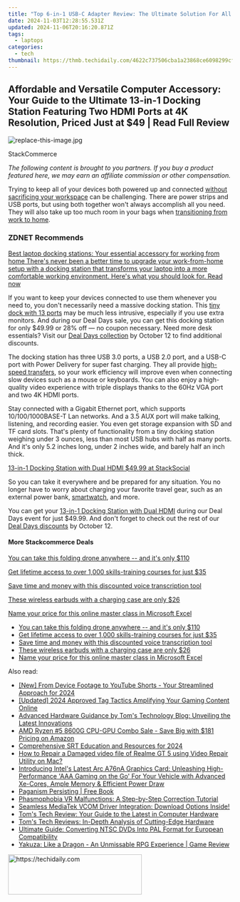 ```yaml
---
title: "Top 6-in-1 USB-C Adapter Review: The Ultimate Solution For All Your Cable Needs | ZDNet"
date: 2024-11-03T12:28:55.531Z
updated: 2024-11-06T20:16:20.871Z
tags:
  - laptops
categories:
  - tech
thumbnail: https://thmb.techidaily.com/4622c737506cba1a23868ce6098299cf82c4724d17bc893106f7883eb3c1b7e3.jpg
---
```


## Affordable and Versatile Computer Accessory: Your Guide to the Ultimate 13-in-1 Docking Station Featuring Two HDMI Ports at 4K Resolution, Priced Just at $49 | Read Full Review

![replace-this-image.jpg](https://www.zdnet.com/a/img/resize/835566e810dff5189437047d5daeaff5cc1de739/2022/10/07/7d950392-60c9-420b-bf3b-0deb15502618/zd-13-in-1-docking-station.jpg?auto=webp&width=1280)

StackCommerce

_The following content is brought to you  partners. If you buy a product featured here, we may earn an affiliate commission or other compensation._

Trying to keep all of your devices both powered up and connected [without sacrificing your workspace](https://www.zdnet.com/article/buying-a-laptop-docking-station-avoid-these-5-mistakes/) can be challenging. There are power strips and USB ports, but using both together won't always accomplish all you need. They will also take up too much room in your bags when [transitioning from work to home](https://www.techwalla.com/articles/what-is-the-purpose-of-a-docking-station).

### **ZDNET** Recommends

[Best laptop docking stations: Your essential accessory for working from home There's never been a better time to upgrade your work-from-home setup with a docking station that transforms your laptop into a more comfortable working environment. Here's what you should look for.  Read now](https://www.zdnet.com/article/best-laptop-docking-station/)

If you want to keep your devices connected to use them whenever you need to, you don't necessarily need a massive docking station. This [tiny dock with 13 ports](https://stacksocial.com/sales/13-in-1-docking-station-with-dual-hdmi?utm%5Fsource=zdnet.com&utm%5Fmedium=referral&utm%5Fcampaign=13-in-1-docking-station-with-dual-hdmi&utm%5Fterm=scsf-556877&utm%5Fcontent=a0x1P000004yWgUQAU&scsonar=1&aid=a-ceempx7z) may be much less intrusive, especially if you use extra monitors. And during our Deal Days sale, you can get this docking station for only $49.99 or 28% off — no coupon necessary. Need more desk essentials? Visit our [Deal Days collection](https://stacksocial.com/collections/deal-days?aid=a-ceempx7z&utm%5Fsource=zdnet.com&utm%5Fmedium=referral&utm%5Fcampaign=deal-days) by October 12 to find additional discounts.

The docking station has three USB 3.0 ports, a USB 2.0 port, and a USB-C port with Power Delivery for super fast charging. They all provide [high-speed transfers](https://stacksocial.com/sales/13-in-1-docking-station-with-dual-hdmi?utm%5Fsource=zdnet.com&utm%5Fmedium=referral&utm%5Fcampaign=13-in-1-docking-station-with-dual-hdmi&utm%5Fterm=scsf-556877&utm%5Fcontent=a0x1P000004yWgUQAU&scsonar=1&aid=a-ceempx7z), so your work efficiency will improve even when connecting slow devices such as a mouse or keyboards. You can also enjoy a high-quality video experience with triple displays thanks to the 60Hz VGA port and two 4K HDMI ports.

Stay connected with a Gigabit Ethernet port, which supports 10/100/1000BASE-T Lan networks. And a 3.5 AUX port will make talking, listening, and recording easier. You even get storage expansion with SD and TF card slots. That's plenty of functionality from a tiny docking station weighing under 3 ounces, less than most USB hubs with half as many ports. And it's only 5.2 inches long, under 2 inches wide, and barely half an inch thick.

[13-in-1 Docking Station with Dual HDMI $49.99 at StackSocial](https://stacksocial.com/sales/13-in-1-docking-station-with-dual-hdmi?utm%5Fsource=zdnet.com&utm%5Fmedium=referral&utm%5Fcampaign=13-in-1-docking-station-with-dual-hdmi&utm%5Fterm=scsf-556877&utm%5Fcontent=a0x1P000004yWgUQAU&scsonar=1&aid=a-ceempx7z)

So you can take it everywhere and be prepared for any situation. You no longer have to worry about charging your favorite travel gear, such as an external power bank, [smartwatch](https://www.zdnet.com/article/get-the-perfect-fitness-companion-with-smartwatch-functions-for-only-55/), and more.

You can get your [13-in-1 Docking Station with Dual HDMI](https://stacksocial.com/sales/13-in-1-docking-station-with-dual-hdmi?utm%5Fsource=zdnet.com&utm%5Fmedium=referral&utm%5Fcampaign=13-in-1-docking-station-with-dual-hdmi&utm%5Fterm=scsf-556877&utm%5Fcontent=a0x1P000004yWgUQAU&scsonar=1&aid=a-ceempx7z) during our Deal Days event for just $49.99\. And don't forget to check out the rest of our [Deal Days discounts](https://stacksocial.com/collections/deal-days?aid=a-ceempx7z&utm%5Fsource=zdnet.com&utm%5Fmedium=referral&utm%5Fcampaign=deal-days) by October 12.

#### More Stackcommerce Deals

[You can take this folding drone anywhere -- and it's only $110](https://www.zdnet.com/article/get-a-folding-drone-you-can-take-with-you-anywhere-for-110/ "You can take this folding drone anywhere  -- and it's only $110")

[Get lifetime access to over 1,000 skills-training courses for just $35](https://www.zdnet.com/article/learn-it-coding-and-design-skills-for-just-20-with-this-course-pack/ "Get lifetime access to over 1,000 skills-training courses for just $35")

[Save time and money with this discounted voice transcription tool](https://www.zdnet.com/article/save-money-and-time-with-this-discounted-voice-transcription-tool/ "Save time and money with this discounted voice transcription tool")

[These wireless earbuds with a charging case are only $26](https://www.zdnet.com/article/get-these-wireless-earbuds-with-a-charging-case-for-just-26/ "These wireless earbuds with a charging case are only $26")

[Name your price for this online master class in Microsoft Excel](https://www.zdnet.com/article/name-your-price-for-this-online-master-class-in-microsoft-excel/ "Name your price for this online master class in Microsoft Excel")

* [You can take this folding drone anywhere -- and it's only $110](https://www.zdnet.com/article/get-a-folding-drone-you-can-take-with-you-anywhere-for-110/ "You can take this folding drone anywhere  -- and it's only $110")
* [Get lifetime access to over 1,000 skills-training courses for just $35](https://www.zdnet.com/article/learn-it-coding-and-design-skills-for-just-20-with-this-course-pack/ "Get lifetime access to over 1,000 skills-training courses for just $35")
* [Save time and money with this discounted voice transcription tool](https://www.zdnet.com/article/save-money-and-time-with-this-discounted-voice-transcription-tool/ "Save time and money with this discounted voice transcription tool")
* [These wireless earbuds with a charging case are only $26](https://www.zdnet.com/article/get-these-wireless-earbuds-with-a-charging-case-for-just-26/ "These wireless earbuds with a charging case are only $26")
* [Name your price for this online master class in Microsoft Excel](https://www.zdnet.com/article/name-your-price-for-this-online-master-class-in-microsoft-excel/ "Name your price for this online master class in Microsoft Excel")

<ins class="adsbygoogle"
     style="display:block"
     data-ad-format="autorelaxed"
     data-ad-client="ca-pub-7571918770474297"
     data-ad-slot="1223367746"></ins>

<ins class="adsbygoogle"
     style="display:block"
     data-ad-client="ca-pub-7571918770474297"
     data-ad-slot="8358498916"
     data-ad-format="auto"
     data-full-width-responsive="true"></ins>

<span class="atpl-alsoreadstyle">Also read:</span>
<div><ul>
<li><a href="https://eaxpv-info.techidaily.com/new-from-device-footage-to-youtube-shorts-your-streamlined-approach-for-2024/"><u>[New] From Device Footage to YouTube Shorts - Your Streamlined Approach for 2024</u></a></li>
<li><a href="https://youtube-docs.techidaily.com/ed-2024-approved-tag-tactics-amplifying-your-gaming-content-online/"><u>[Updated] 2024 Approved Tag Tactics Amplifying Your Gaming Content Online</u></a></li>
<li><a href="https://hardware-reviews.techidaily.com/advanced-hardware-guidance-by-toms-technology-blog-unveiling-the-latest-innovations/"><u>Advanced Hardware Guidance by Tom's Technology Blog: Unveiling the Latest Innovations</u></a></li>
<li><a href="https://hardware-reviews.techidaily.com/amd-ryzen-5-8600g-cpu-gpu-combo-sale-save-big-with-181-pricing-on-amazon/"><u>AMD Ryzen #5 8600G CPU-GPU Combo Sale - Save Big with $181 Pricing on Amazon</u></a></li>
<li><a href="https://article-posts.techidaily.com/comprehensive-srt-education-and-resources-for-2024/"><u>Comprehensive SRT Education and Resources for 2024</u></a></li>
<li><a href="https://blog-min.techidaily.com/how-to-repair-a-damaged-video-file-of-realme-gt-5-using-video-repair-utility-on-mac-by-stellar-video-repair-mobile-video-repair/"><u>How to Repair a Damaged video file of Realme GT 5 using Video Repair Utility on Mac?</u></a></li>
<li><a href="https://hardware-reviews.techidaily.com/introducing-intels-latest-arc-a76na-graphics-card-unleashing-high-performance-aaa-gaming-on-the-go-for-your-vehicle-with-advanced-xe-cores-ample-memory-and-11/"><u>Introducing Intel's Latest Arc A76nA Graphics Card: Unleashing High-Performance 'AAA Gaming on the Go' For Your Vehicle with Advanced Xe-Cores, Ample Memory & Efficient Power Draw</u></a></li>
<li><a href="https://novels-ebooks.techidaily.com/211114521-9781804131251-paganism-persisting/"><u>Paganism Persisting | Free Book</u></a></li>
<li><a href="https://win-able.techidaily.com/phasmophobia-vr-malfunctions-a-step-by-step-correction-tutorial/"><u>Phasmophobia VR Malfunctions: A Step-by-Step Correction Tutorial</u></a></li>
<li><a href="https://hardware-help.techidaily.com/seamless-mediatek-vcom-driver-integration-download-options-inside/"><u>Seamless MediaTek VCOM Driver Integration: Download Options Inside!</u></a></li>
<li><a href="https://hardware-reviews.techidaily.com/toms-tech-review-your-guide-to-the-latest-in-computer-hardware/"><u>Tom's Tech Review: Your Guide to the Latest in Computer Hardware</u></a></li>
<li><a href="https://hardware-reviews.techidaily.com/toms-tech-reviews-in-depth-analysis-of-cutting-edge-hardware-t17239718723911/"><u>Tom's Tech Reviews: In-Depth Analysis of Cutting-Edge Hardware</u></a></li>
<li><a href="https://vp-tips.techidaily.com/ultimate-guide-converting-ntsc-dvds-into-pal-format-for-european-compatibility/"><u>Ultimate Guide: Converting NTSC DVDs Into PAL Format for European Compatibility</u></a></li>
<li><a href="https://buynow-reviews.techidaily.com/yakuza-like-a-dragon-an-unmissable-rpg-experience-game-review/"><u>Yakuza: Like a Dragon - An Unmissable RPG Experience | Game Review</u></a></li>
</ul></div>

<!-- affiliate ads begin -->
<a href="https://aligracehair.sjv.io/c/5597632/1896505/19272" target="_top" id="1896505">
  <img src="//a.impactradius-go.com/display-ad/19272-1896505" border="0" alt="https://techidaily.com" width="300" height="90"/>
</a>
<img height="0" width="0" src="https://aligracehair.sjv.io/i/5597632/1896505/19272" style="position:absolute;visibility:hidden;" border="0" />
<!-- affiliate ads end -->

